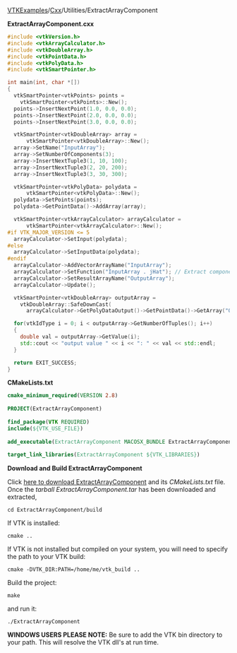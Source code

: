 [VTKExamples](/home/)/[Cxx](/Cxx)/Utilities/ExtractArrayComponent

**ExtractArrayComponent.cxx**
```c++
#include <vtkVersion.h>
#include <vtkArrayCalculator.h>
#include <vtkDoubleArray.h>
#include <vtkPointData.h>
#include <vtkPolyData.h>
#include <vtkSmartPointer.h>

int main(int, char *[])
{
  vtkSmartPointer<vtkPoints> points =
    vtkSmartPointer<vtkPoints>::New();
  points->InsertNextPoint(1.0, 0.0, 0.0);
  points->InsertNextPoint(2.0, 0.0, 0.0);
  points->InsertNextPoint(3.0, 0.0, 0.0);

  vtkSmartPointer<vtkDoubleArray> array =
      vtkSmartPointer<vtkDoubleArray>::New();
  array->SetName("InputArray");
  array->SetNumberOfComponents(3);
  array->InsertNextTuple3(1, 10, 100);
  array->InsertNextTuple3(2, 20, 200);
  array->InsertNextTuple3(3, 30, 300);

  vtkSmartPointer<vtkPolyData> polydata =
      vtkSmartPointer<vtkPolyData>::New();
  polydata->SetPoints(points);
  polydata->GetPointData()->AddArray(array);

  vtkSmartPointer<vtkArrayCalculator> arrayCalculator =
      vtkSmartPointer<vtkArrayCalculator>::New();
#if VTK_MAJOR_VERSION <= 5
  arrayCalculator->SetInput(polydata);
#else
  arrayCalculator->SetInputData(polydata);
#endif
  arrayCalculator->AddVectorArrayName("InputArray");
  arrayCalculator->SetFunction("InputArray . jHat"); // Extract component '1' from the InputArray by taking the dot product of each tuple with the vector (0,1,0)
  arrayCalculator->SetResultArrayName("OutputArray");
  arrayCalculator->Update();

  vtkSmartPointer<vtkDoubleArray> outputArray =
    vtkDoubleArray::SafeDownCast(
      arrayCalculator->GetPolyDataOutput()->GetPointData()->GetArray("OutputArray"));

  for(vtkIdType i = 0; i < outputArray->GetNumberOfTuples(); i++)
  {
    double val = outputArray->GetValue(i);
    std::cout << "output value " << i << ": " << val << std::endl;
  }

  return EXIT_SUCCESS;
}
```
**CMakeLists.txt**
```cmake
cmake_minimum_required(VERSION 2.8)
 
PROJECT(ExtractArrayComponent)
 
find_package(VTK REQUIRED)
include(${VTK_USE_FILE})
 
add_executable(ExtractArrayComponent MACOSX_BUNDLE ExtractArrayComponent.cxx)
 
target_link_libraries(ExtractArrayComponent ${VTK_LIBRARIES})
```

**Download and Build ExtractArrayComponent**

Click [here to download ExtractArrayComponent](https://github.com/lorensen/VTKWikiExamplesTarballs/raw/master/ExtractArrayComponent.tar) and its *CMakeLists.txt* file.
Once the *tarball ExtractArrayComponent.tar* has been downloaded and extracted,
```
cd ExtractArrayComponent/build 
```
If VTK is installed:
```
cmake ..
```
If VTK is not installed but compiled on your system, you will need to specify the path to your VTK build:
```
cmake -DVTK_DIR:PATH=/home/me/vtk_build ..
```
Build the project:
```
make
```
and run it:
```
./ExtractArrayComponent
```
**WINDOWS USERS PLEASE NOTE:** Be sure to add the VTK bin directory to your path. This will resolve the VTK dll's at run time.

